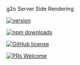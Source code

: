 g2o Server Side Rendering

[![version](https://img.shields.io/npm/v/@g20/server.svg)](https://www.npmjs.com/package/@g20/server) 

[![npm downloads](https://img.shields.io/npm/dm/@g20/server.svg)](https://npm-stat.com/charts.html?package=@g20/server&from=2022-09-01)

[![GitHub license](https://img.shields.io/badge/license-MIT-blue.svg)](./LICENSE)

[![PRs Welcome](https://img.shields.io/badge/PRs-welcome-brightgreen.svg)](./CONTRIBUTING.md)
